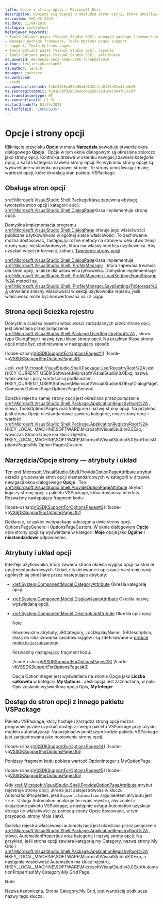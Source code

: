 ```yaml
---
title: Opcje i strony opcji | Microsoft Docs
description: Dowiedz się więcej o obsłudze stron opcji, które umożliwiają zmianę wartości opcji, które określają stan pakietu VSPackage.
ms.custom: SEO-VS-2020
ms.date: 11/04/2016
ms.topic: conceptual
helpviewer_keywords:
- Tools Options pages [Visual Studio SDK], managed package framework support
- managed package framework, Tools Options pages support
- support, Tools Options pages
- Tools Options pages [Visual Studio SDK], layouts
- Tools Options pages [Visual Studio SDK], attributes
ms.assetid: e6c0e636-5ec3-450e-b395-fc4bb9d75918
author: leslierichardson95
ms.author: lerich
manager: jmartens
ms.workload:
- vssdk
ms.openlocfilehash: 1b6c5810cd95b50a63f32cfaa6123e81e35a4be9
ms.sourcegitcommit: f2916d8fd296b92cc402597d1d1eecda4f6cccbf
ms.translationtype: MT
ms.contentlocale: pl-PL
ms.lasthandoff: 03/25/2021
ms.locfileid: "105063035"
---
```

# <a name="options-and-options-pages"></a>Opcje i strony opcji
Kliknięcie przycisku **Opcje** w menu **Narzędzia** powoduje otwarcie okna dialogowego **Opcje** . Opcje w tym oknie dialogowym są określane zbiorczo jako strony opcji. Kontrolka drzewa w okienku nawigacji zawiera kategorie opcji, a każda kategoria zawiera strony opcji. Po wybraniu strony opcje są wyświetlane w okienku po prawej stronie. Te strony umożliwiają zmianę wartości opcji, które określają stan pakietu VSPackage.

## <a name="support-for-options-pages"></a>Obsługa stron opcji
 <xref:Microsoft.VisualStudio.Shell.Package>Klasa zapewnia obsługę tworzenia stron opcji i kategorii opcji. <xref:Microsoft.VisualStudio.Shell.DialogPage>Klasa implementuje stronę opcji.

 Domyślna implementacja programu <xref:Microsoft.VisualStudio.Shell.DialogPage> oferuje jego właściwości publiczne użytkownikowi w ogólnej siatce właściwości. To zachowanie można dostosować, zastępując różne metody na stronie w celu utworzenia strony opcji niestandardowych, która ma własny interfejs użytkownika. Aby uzyskać więcej informacji, zobacz [Tworzenie strony opcji](../../extensibility/creating-an-options-page.md).

 <xref:Microsoft.VisualStudio.Shell.DialogPage>Klasa implementuje <xref:Microsoft.VisualStudio.Shell.IProfileManager> , która zapewnia trwałość dla stron opcji, a także dla ustawień użytkownika. Domyślne implementacje <xref:Microsoft.VisualStudio.Shell.IProfileManager.LoadSettingsFromStorage%2A> metod i są <xref:Microsoft.VisualStudio.Shell.IProfileManager.SaveSettingsToStorage%2A> utrwalane zmiany właściwości w sekcji użytkownika rejestru, jeśli właściwość może być konwertowana na i z ciągu.

## <a name="options-page-registry-path"></a>Strona opcji Ścieżka rejestru
 Domyślnie ścieżka rejestru właściwości zarządzanych przez stronę opcji jest określana przez połączenie <xref:Microsoft.VisualStudio.Shell.Package.UserRegistryRoot%2A> , słowo typu DialogPage i nazwę typu klasy strony opcji. Na przykład Klasa strony opcji może być zdefiniowana w następujący sposób.

 [!code-csharp[VSSDKSupportForOptionsPages#1](../../extensibility/internals/codesnippet/CSharp/options-and-options-pages_1.cs)]
 [!code-vb[VSSDKSupportForOptionsPages#1](../../extensibility/internals/codesnippet/VisualBasic/options-and-options-pages_1.vb)]

 Jeśli <xref:Microsoft.VisualStudio.Shell.Package.UserRegistryRoot%2A> jest HKEY_CURRENT_USER\Software\Microsoft\VisualStudio\8.0Exp, nazwa właściwości i pary wartości są podkluczami HKEY_CURRENT_USER\Software\Microsoft\VisualStudio\8.0Exp\DialogPage\Company.OptionsPage.OptionsPageGeneral.

 Ścieżka rejestru samej strony opcji jest określana przez połączenie <xref:Microsoft.VisualStudio.Shell.Package.ApplicationRegistryRoot%2A> , słowo, ToolsOptionsPages oraz kategorię i nazwę strony opcji. Na przykład, jeśli strona Opcje niestandardowe zawiera kategorię, moje strony opcji i wartość <xref:Microsoft.VisualStudio.Shell.Package.ApplicationRegistryRoot%2A> HKEY_LOCAL_MACHINE\SOFTWARE\Microsoft\VisualStudio\8.0Exp, wówczas Strona Opcje ma klucz rejestru, HKEY_LOCAL_MACHINE\SOFTWARE\Microsoft\VisualStudio\8.0Exp\ToolsOptionsPages\My Option Pages\Custom.

## <a name="toolsoptions-page-attributes-and-layout"></a>Narzędzia/Opcje strony — atrybuty i układ
 Ten <xref:Microsoft.VisualStudio.Shell.ProvideOptionPageAttribute> atrybut określa grupowanie stron opcji niestandardowych w kategorii w drzewie nawigacji okna dialogowego **Opcje** . Ten <xref:Microsoft.VisualStudio.Shell.ProvideOptionPageAttribute> atrybut kojarzy stronę opcji z pakietu VSPackage, która dostarcza interfejs. Rozważmy następujący fragment kodu:

 [!code-csharp[VSSDKSupportForOptionsPages#2](../../extensibility/internals/codesnippet/CSharp/options-and-options-pages_2.cs)]
 [!code-vb[VSSDKSupportForOptionsPages#2](../../extensibility/internals/codesnippet/VisualBasic/options-and-options-pages_2.vb)]

 Deklaruje, że pakiet webpackage udostępnia dwie strony opcji, OptionsPageGeneral i OptionsPageCustom. W oknie dialogowym **Opcje** obie strony opcji są wyświetlane w kategorii **Moje** opcje jako **Ogólne** i **niestandardowe** odpowiednio.

## <a name="option-attributes-and-layout"></a>Atrybuty i układ opcji
 Interfejs użytkownika, który zawiera strona określa wygląd opcji na stronie opcji niestandardowych. Układ, etykietowanie i opis opcji na stronie opcji ogólnych są określane przez następujące atrybuty:

- <xref:System.ComponentModel.CategoryAttribute> Określa kategorię opcji.

- <xref:System.ComponentModel.DisplayNameAttribute> Określa nazwę wyświetlaną opcji.

- <xref:System.ComponentModel.DescriptionAttribute> Określa opis opcji.

  > [!NOTE]
  > Równoważne atrybuty, SRCategory, LocDisplayName i SRDescription, służą do lokalizowania zasobów ciągów i są zdefiniowane w [próbce projektu zarządzanego](/azure/devops/integrate/index).

  Rozważmy następujący fragment kodu:

  [!code-csharp[VSSDKSupportForOptionsPages#3](../../extensibility/internals/codesnippet/CSharp/options-and-options-pages_3.cs)]
  [!code-vb[VSSDKSupportForOptionsPages#3](../../extensibility/internals/codesnippet/VisualBasic/options-and-options-pages_3.vb)]

  Opcja OptionInteger jest wyświetlana na stronie Opcje jako **Liczba całkowita** w kategorii **My Options** . Jeśli opcja jest zaznaczona, w polu Opis zostanie wyświetlona opcja Opis, **My Integer**.

## <a name="accessing-options-pages-from-another-vspackage"></a>Dostęp do stron opcji z innego pakietu VSPackage
 Pakietu VSPackage, który hostuje i zarządza stroną opcji można programistycznie uzyskać dostęp z innego pakietu VSPackage przy użyciu modelu automatyzacji. Na przykład w poniższym kodzie pakietu VSPackage jest zarejestrowana jako hostowanie strony opcji.

 [!code-csharp[VSSDKSupportForOptionsPages#4](../../extensibility/internals/codesnippet/CSharp/options-and-options-pages_4.cs)]
 [!code-vb[VSSDKSupportForOptionsPages#4](../../extensibility/internals/codesnippet/VisualBasic/options-and-options-pages_4.vb)]

 Poniższy fragment kodu pobiera wartość OptionInteger z MyOptionPage:

 [!code-csharp[VSSDKSupportForOptionsPages#5](../../extensibility/internals/codesnippet/CSharp/options-and-options-pages_5.cs)]
 [!code-vb[VSSDKSupportForOptionsPages#5](../../extensibility/internals/codesnippet/VisualBasic/options-and-options-pages_5.vb)]

 Gdy <xref:Microsoft.VisualStudio.Shell.ProvideOptionPageAttribute> atrybut rejestruje stronę opcji, strona jest zarejestrowana w kluczu AutomationProperties, jeśli `SupportsAutomation` argumentem atrybutu jest `true` . Usługa Automation analizuje ten wpis rejestru, aby znaleźć skojarzone pakietu VSPackage, a następnie usługa Automation uzyskuje dostęp do właściwości za pomocą strony Opcje hostowane, w tym przypadku strony Moje siatki.

 Ścieżka rejestru właściwości automatyzacji jest określana przez połączenie <xref:Microsoft.VisualStudio.Shell.Package.ApplicationRegistryRoot%2A> , słowo, AutomationProperties oraz kategorię i nazwę strony opcji. Na przykład, jeśli strona opcji zawiera kategorię my Category, nazwa strony My Grid i <xref:Microsoft.VisualStudio.Shell.Package.ApplicationRegistryRoot%2A> HKEY_LOCAL_MACHINE\SOFTWARE\Microsoft\VisualStudio\8.0Exp, a następnie właściwość Automation ma klucz rejestru, HKEY_LOCAL_MACHINE\SOFTWARE\Microsoft\VisualStudio\8.0Exp\AutomationProperties\My Category\My Grid Page.

> [!NOTE]
> Nazwa kanoniczna, Strona Category.My Grid, jest wartością podklucza nazwy tego klucza.
